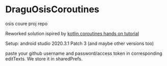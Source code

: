 # DraguOsisCoroutines
osis coure proj repo

Reworked solution ispired by [kotlin coroutines hands on tutorial](https://play.kotlinlang.org/hands-on/Introduction%20to%20Coroutines%20and%20Channels/01_Introduction)

Setup: 
android studio 2020.3.1 Patch 3 (and maybe other versions too)

paste your github username and password/access token in corresponding editTexts. We store it in sharedPrefs.
